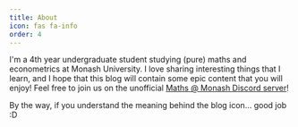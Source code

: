 ```yaml
---
title: About
icon: fas fa-info
order: 4
---
```



I'm a 4th year undergraduate student studying (pure) maths and econometrics at Monash University. I love sharing interesting things that I learn, and I hope that this blog will contain some epic content that you will enjoy! Feel free to join us on the unofficial [Maths @ Monash Discord server](https://discord.gg/hx63ZwSXBg)!

By the way, if you understand the meaning behind the blog icon... good job :D
